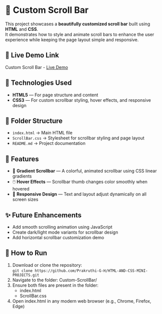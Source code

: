 # 🎨 Custom Scroll Bar

This project showcases a **beautifully customized scroll bar** built using **HTML** and **CSS**.  
It demonstrates how to style and animate scroll bars to enhance the user experience while keeping the page layout simple and responsive.

## 🔗 Live Demo Link

Custom Scroll Bar - [Live Demo](https://prakruthi-g-h.github.io/HTML-AND-CSS-MINI-PROJECTS/Custom-ScrollBar)

## 🔧 Technologies Used

- **HTML5** — For page structure and content  
- **CSS3** — For custom scrollbar styling, hover effects, and responsive design  

## 📁 Folder Structure

- `index.html` → Main HTML file  
- `ScrollBar.css` → Stylesheet for scrollbar styling and page layout  
- `README.md` → Project documentation

## 📌 Features

- 🌈 **Gradient Scrollbar** — A colorful, animated scrollbar using CSS linear gradients  
- 🖱️ **Hover Effects** — Scrollbar thumb changes color smoothly when hovered
- 📱 **Responsive Design** — Text and layout adjust dynamically on all screen sizes  

## ✨ Future Enhancements

- Add smooth scrolling animation using JavaScript  
- Create dark/light mode variants for scrollbar design  
- Add horizontal scrollbar customization demo

## 🚀 How to Run

1. Download or clone the repository:  
   `git clone https://github.com/Prakruthi-G-H/HTML-AND-CSS-MINI-PROJECTS.git`
2. Navigate to the folder: Custom-ScrollBar/
3. Ensure both files are present in the folder:
    - index.html
    - ScrollBar.css
4. Open index.html in any modern web browser (e.g., Chrome, Firefox, Edge)
